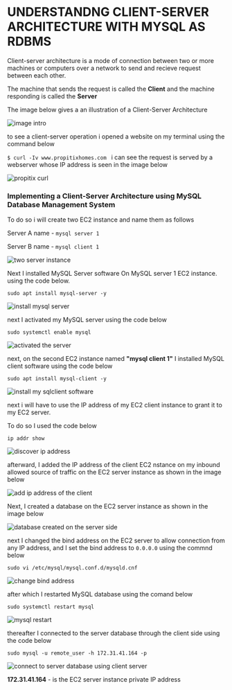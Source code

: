 # UNDERSTANDNG CLIENT-SERVER ARCHITECTURE WITH MYSQL AS RDBMS

Client-server architecture is a mode of connection between two or more machines or computers over a network to send and recieve request between each other.

The machine that sends the request is called the **Client** and the machine responding is called the **Server**

The image below gives a an illustration of a Client-Server Architecture

![image intro](img/intro.png)

to see a client-server operation i opened a website on my terminal using the command below

`$ curl -Iv www.propitixhomes.com
`
i can see the request is served by a webserver whose IP address is seen in the image below 

![propitix curl](<img/1 curl propitix.png>)

### Implementing a Client-Server Architecture using MySQL Database Management System

To do so i will create two EC2 instance and name them as follows 

Server A name - `mysql server 1`

Server B name - `mysql client 1`

![two server instance](<img/2 client and server on aws.png>)


Next I installed MySQL Server software On MySQL server 1 EC2 instance. using the code below.

`sudo apt install mysql-server -y`

![install mysql server](<img/3 mysql-server install.png>)

next I activated my MySQL server using the code below 

`sudo systemctl enable mysql`

![activated the server](<img/4 enable mysql service on server.png>)

next, on the second EC2 instance named **"mysql client 1"**  I installed MySQL client software using the code below

`sudo apt install mysql-client -y`

![install my sqlclient software](<img/5 install mysql client.png>)

next i will have to use the IP address of my EC2 client instance to grant it to my EC2 server.

To do so I used the code below

`ip addr show`

![discover ip address](<img/6 ipadress of client gotten.png>)

afterward, I added the IP address of the client EC2 nstance on my inbound allowed source of traffic on the EC2 server instance as shown in the image below

![add ip address of the client](<img/7 ip address of client added.png>)

Next, I created a database on the EC2 server instance as shown in the image below

![database created on the server side ](<img/8 database created on server and all access granted.png>)

next I changed the bind address on the EC2 server to allow connection from any IP address, and I set the bind address to `0.0.0.0` using the commnd below

`sudo vi /etc/mysql/mysql.conf.d/mysqld.cnf 
`

![change bind address](<img/9 change to 0 0 0 0.png>)

after which I restarted MySQL database using the comand below

`sudo systemctl restart mysql`

![mysql restart](<img/10 restart mysql.png>)

thereafter I connected to the server database through the client side using the code below

`sudo mysql -u remote_user -h 172.31.41.164 -p` 

![connect to server database using client server](<img/11 successfully conected to mysql database server from client.png>)

**172.31.41.164**  - is the EC2 server instance private IP address 

